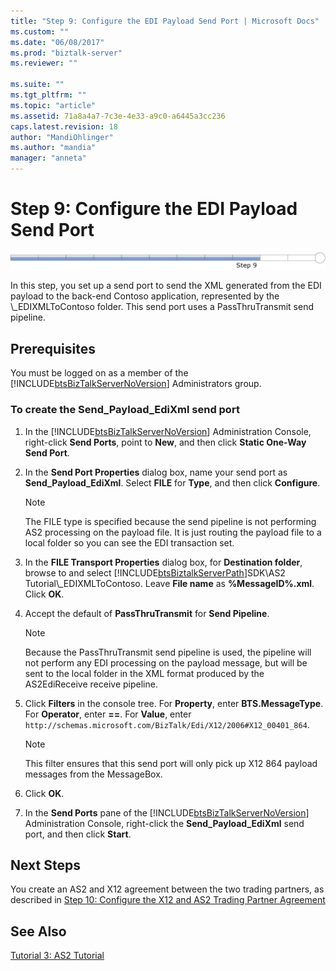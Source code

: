 ```yaml
---
title: "Step 9: Configure the EDI Payload Send Port | Microsoft Docs"
ms.custom: ""
ms.date: "06/08/2017"
ms.prod: "biztalk-server"
ms.reviewer: ""

ms.suite: ""
ms.tgt_pltfrm: ""
ms.topic: "article"
ms.assetid: 71a8a4a7-7c3e-4e33-a9c0-a6445a3cc236
caps.latest.revision: 18
author: "MandiOhlinger"
ms.author: "mandia"
manager: "anneta"
---
```

# Step 9: Configure the EDI Payload Send Port
![Step 9 of 11](../core/media/tut-step9-of-11.gif "Tut_Step9_of_11")  
  
 In this step, you set up a send port to send the XML generated from the EDI payload to the back-end Contoso application, represented by the \\_EDIXMLToContoso folder. This send port uses a PassThruTransmit send pipeline.  
  
## Prerequisites  
 You must be logged on as a member of the [!INCLUDE[btsBizTalkServerNoVersion](../includes/btsbiztalkservernoversion-md.md)] Administrators group.  
  
### To create the Send_Payload_EdiXml send port  
  
1.  In the [!INCLUDE[btsBizTalkServerNoVersion](../includes/btsbiztalkservernoversion-md.md)] Administration Console, right-click **Send Ports**, point to **New**, and then click **Static One-Way Send Port**.  
  
2.  In the **Send Port Properties** dialog box, name your send port as **Send_Payload_EdiXml**. Select **FILE** for **Type**, and then click **Configure**.  
  
    > [!NOTE]
    >  The FILE type is specified because the send pipeline is not performing AS2 processing on the payload file. It is just routing the payload file to a local folder so you can see the EDI transaction set.  
  
3.  In the **FILE Transport Properties** dialog box, for **Destination folder**, browse to and select [!INCLUDE[btsBiztalkServerPath](../includes/btsbiztalkserverpath-md.md)]SDK\AS2 Tutorial\\_EDIXMLToContoso. Leave **File name** as **%MessageID%.xml**. Click **OK**.  
  
4.  Accept the default of **PassThruTransmit** for **Send Pipeline**.  
  
    > [!NOTE]
    >  Because the PassThruTransmit send pipeline is used, the pipeline will not perform any EDI processing on the payload message, but will be sent to the local folder in the XML format produced by the AS2EdiReceive receive pipeline.  
  
5.  Click **Filters** in the console tree. For **Property**, enter **BTS.MessageType**. For **Operator**, enter **==**. For **Value**, enter `http://schemas.microsoft.com/BizTalk/Edi/X12/2006#X12_00401_864`.  
  
    > [!NOTE]
    >  This filter ensures that this send port will only pick up X12 864 payload messages from the MessageBox.  
  
6.  Click **OK**.  
  
7.  In the **Send Ports** pane of the [!INCLUDE[btsBizTalkServerNoVersion](../includes/btsbiztalkservernoversion-md.md)] Administration Console, right-click the **Send_Payload_EdiXml** send port, and then click **Start**.  
  
## Next Steps  
 You create an AS2 and X12 agreement between the two trading partners, as described in [Step 10: Configure the X12 and AS2 Trading Partner Agreement](../core/step-10-configure-the-x12-and-as2-trading-partner-agreement.md)  
  
## See Also  
 [Tutorial 3: AS2 Tutorial](../core/tutorial-3-as2-tutorial.md)